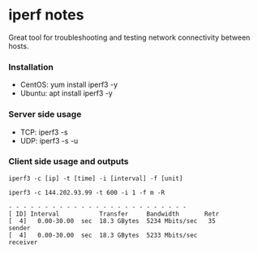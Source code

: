 # iperf notes

Great tool for troubleshooting and testing network connectivity between hosts.

### Installation

* CentOS: yum install iperf3 -y
* Ubuntu: apt install iperf3 -y

### Server side usage

* TCP: iperf3 -s
* UDP: iperf3 -s -u

### Client side usage and outputs

``iperf3 -c [ip] -t [time] -i [interval] -f [unit]``

``iperf3 -c 144.202.93.99 -t 600 -i 1 -f m -R ``

```
- - - - - - - - - - - - - - - - - - - - - - - - -
[ ID] Interval           Transfer     Bandwidth       Retr
[  4]   0.00-30.00  sec  18.3 GBytes  5234 Mbits/sec   35             sender
[  4]   0.00-30.00  sec  18.3 GBytes  5233 Mbits/sec                  receiver
```


